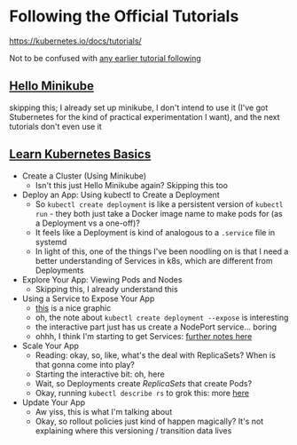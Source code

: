 # Following the Official Tutorials

https://kubernetes.io/docs/tutorials/

Not to be confused with [any earlier tutorial following](fe193832-2ffa-4cd4-a458-ec2c73cbe9b3.md)

## [Hello Minikube](https://kubernetes.io/docs/tutorials/hello-minikube/)

skipping this; I already set up minikube, I don't intend to use it (I've got Stubernetes for the kind of practical experimentation I want), and the next tutorials don't even use it

## [Learn Kubernetes Basics](https://kubernetes.io/docs/tutorials/kubernetes-basics/)

- Create a Cluster (Using Minikube)
  - Isn't this just Hello Minikube again? Skipping this too
- Deploy an App: Using kubectl to Create a Deployment
  - So `kubectl create deployment` is like a persistent version of `kubectl run` - they both just take a Docker image name to make pods for (as a Deployment vs a one-off)?
  - It feels like a Deployment is kind of analogous to a `.service` file in systemd
  - In light of this, one of the things I've been noodling on is that I need a better understanding of Services in k8s, which are different from Deployments
- Explore Your App: Viewing Pods and Nodes
  - Skipping this, I already understand this
- Using a Service to Expose Your App
  - [this](https://kubernetes.io/docs/tutorials/kubernetes-basics/expose/expose-intro/#services-and-labels) is a nice graphic
  - oh, the note about `kubectl create deployment --expose` is interesting
  - the interactive part just has us create a NodePort service... boring
  - ohhh, I think I'm starting to get Services: [further notes here](38c53209-037a-4dae-a97f-49a19880341a.md)
- Scale Your App
  - Reading: okay, so, like, what's the deal with ReplicaSets? When is that gonna come into play?
  - Starting the interactive bit: oh, here
  - Wait, so Deployments create *ReplicaSets* that create Pods?
  - Okay, running `kubectl describe rs` to grok this: more [here](ae42c561-a259-4b7b-ae27-6a6dbf1eb1c9.md)
- Update Your App
  - Aw yiss, this is what I'm talking about
  - Okay, so rollout policies just kind of happen magically? It's not explaining where this versioning / transition data lives
